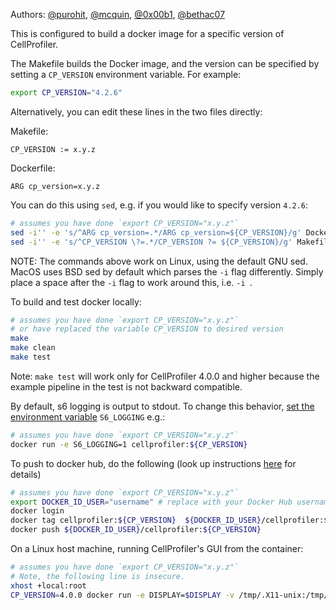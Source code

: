 Authors: [@purohit](https://github.com/purohit), [@mcquin](https://github.com/mcquin), [@0x00b1](https://github.com/0x00b1), [@bethac07](https://github.com/bethac07)

This is configured to build a docker image for a specific version of CellProfiler.

The Makefile builds the Docker image, and the version can be specified by setting a `CP_VERSION` environment variable. For example:

```sh
export CP_VERSION="4.2.6"
```

Alternatively, you can edit these lines in the two files directly:

Makefile:

    CP_VERSION := x.y.z

Dockerfile:

    ARG cp_version=x.y.z

You can do this using `sed`, e.g. if you would like to specify version `4.2.6`:

```sh
# assumes you have done `export CP_VERSION="x.y.z"`
sed -i'' -e 's/^ARG cp_version=.*/ARG cp_version=${CP_VERSION}/g' Dockerfile
sed -i'' -e 's/^CP_VERSION \?=.*/CP_VERSION ?= ${CP_VERSION}/g' Makefile
```

NOTE: The commands above work on Linux, using the default GNU sed. MacOS uses BSD sed by default which parses the `-i` flag differently. Simply place a space after the `-i` flag to work around this, i.e. `-i `.

To build and test docker locally:

```sh
# assumes you have done `export CP_VERSION="x.y.z"`
# or have replaced the variable CP_VERSION to desired version
make
make clean
make test
```

Note: `make test` will work only for CellProfiler 4.0.0 and higher because the example pipeline in the test is not backward compatible.

By default, s6 logging is output to stdout. To change this behavior, [set the environment variable](https://github.com/just-containers/s6-overlay#customizing-s6-behaviour) `S6_LOGGING` e.g.:

```sh
# assumes you have done `export CP_VERSION="x.y.z"`
docker run -e S6_LOGGING=1 cellprofiler:${CP_VERSION}
```


To push to docker hub, do the following (look up instructions [here](https://docs.docker.com/docker-cloud/builds/push-images/) for details)

```sh
# assumes you have done `export CP_VERSION="x.y.z"`
export DOCKER_ID_USER="username" # replace with your Docker Hub username
docker login
docker tag cellprofiler:${CP_VERSION}  ${DOCKER_ID_USER}/cellprofiler:${CP_VERSION}
docker push ${DOCKER_ID_USER}/cellprofiler:${CP_VERSION}
```

On a Linux host machine, running CellProfiler's GUI from the container:

```sh
# assumes you have done `export CP_VERSION="x.y.z"`
# Note, the following line is insecure.
xhost +local:root
CP_VERSION=4.0.0 docker run -e DISPLAY=$DISPLAY -v /tmp/.X11-unix:/tmp/.X11-unix:ro cellprofiler:${CP_VERSION} ""
```
